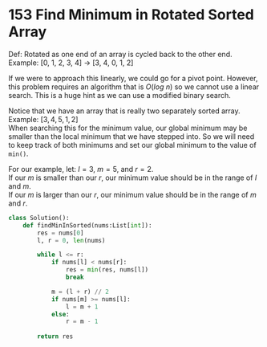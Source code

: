 # 153 Find Minimum in Rotated Sorted Array
Def: Rotated as one end of an array is cycled back to the other end.  
Example: [0, 1, 2, 3, 4] -> [3, 4, 0, 1, 2]

If we were to approach this linearly, we could go for a pivot point.
However, this problem requires an algorithm that is $O(log\ n)$ so we cannot use a linear search.
This is a huge hint as we can use a modified binary search.

Notice that we have an array that is really two separately sorted array.  
Example: $[3, 4, 5, 1, 2]$  
When searching this for the minimum value, our global minimum may be smaller than the local minimum that we have stepped into. So we will need to keep track of both minimums and set our global minimum to the value of `min()`.

For our example, let: $l=3$, $m=5$, and $r=2$.  
If our $m$ is smaller than our $r$, our minimum value should be in the range of $l$ and $m$.  
If our $m$ is larger than our $r$, our minimum value should be in the range of $m$ and $r$.  

```python
class Solution():
    def findMinInSorted(nums:List[int]):
        res = nums[0]
        l, r = 0, len(nums)

        while l <= r:
            if nums[l] < nums[r]:
                res = min(res, nums[l])
                break

            m = (l + r) // 2
            if nums[m] >= nums[l]:
                l = m + 1
            else:
                r = m - 1
        
        return res
```